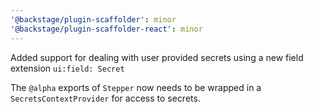 ```yaml
---
'@backstage/plugin-scaffolder': minor
'@backstage/plugin-scaffolder-react': minor
---
```


Added support for dealing with user provided secrets using a new field extension `ui:field: Secret`

The `@alpha` exports of `Stepper` now needs to be wrapped in a `SecretsContextProvider` for access to secrets.
